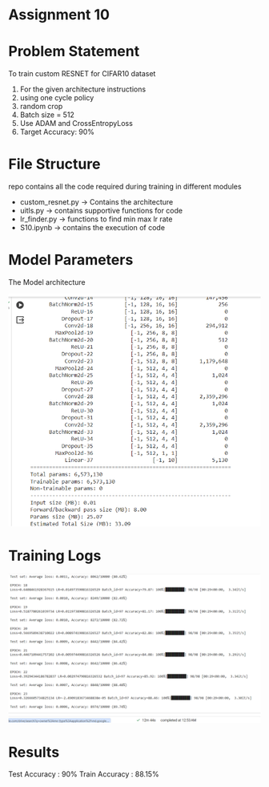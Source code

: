 # Assignment 10

# Problem Statement

To train custom RESNET for CIFAR10 dataset

1. For the given architecture instructions
2. using one cycle policy
3. random crop
4. Batch size = 512
5. Use ADAM and CrossEntropyLoss
6. Target Accuracy: 90%

# File Structure

repo contains all the code required during training in different modules
   - custom_resnet.py -> Contains the architecture
   - uitls.py -> contains supportive functions for code
   - lr_finder.py -> functions to find min max lr rate
   - S10.ipynb -> contains the execution of code 


# Model Parameters

The Model architecture
<p align="center">
    <img src="images/arch2.PNG" alt="centered image" />
</p>

 
# Training Logs

<p align="center">
    <img src="images/acc.PNG" alt="centered image" />
</p>

       

# Results

  Test Accuracy : 90%
  Train Accuracy : 88.15%

